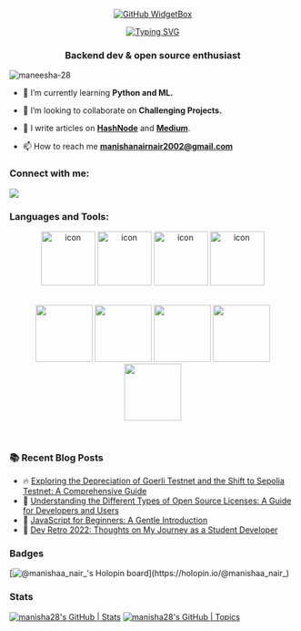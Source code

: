 <!---
maneesha-28/maneesha-28 is a ✨ special ✨ repository because its `README.md` (this file) appears on your GitHub profile.
You can click the Preview link to take a look at your changes.
--->
<div align="center">
            
[![GitHub WidgetBox](https://github-widgetbox.vercel.app/api/profile?username=manisha-nair28&data=followers,repositories,stars,commits&theme=nautilus)](https://github.com/Jurredr/github-widgetbox)
            
  

[![Typing SVG](https://readme-typing-svg.herokuapp.com?font='IBM+Plex+Sans'%2C+sans-serif;&size=38&duration=6000&color=36BBF6&center=true&vCenter=true&width=600&height=70&lines=Hi+%F0%9F%91%8B%2C+I'm+Manisha+Nair)](https://git.io/typing-svg)

 </div> 
<h3 align="center">Backend dev & open source enthusiast</h3> 



<p align="left"> <img src="https://komarev.com/ghpvc/?username=maneesha-28&label=Profile%20views&color=0e75b6&style=flat" alt="maneesha-28" /> </p>

- 🌱 I’m currently learning **Python and ML.**

- 👯 I’m looking to collaborate on **Challenging Projects.**

- 📝 I write articles on **[HashNode](https://manishaa28.hashnode.dev/)** and **[Medium](https://medium.com/@manisha-nair)**.

- 📫 How to reach me **manishanairnair2002@gmail.com**

<h3 align="left">Connect with me:</h3>
<p >
   <a href="https://www.linkedin.com/in/manisha-nair28">
    <img src="https://skillicons.dev/icons?i=linkedin" />
   </a>
</p>

<h3 align="left">Languages and Tools:</h3>


<div align="center">
            <img src="https://techstack-generator.vercel.app/java-icon.svg" alt="icon" width="95" height="95" />
            <img src="https://techstack-generator.vercel.app/cpp-icon.svg" alt="icon" width="95" height="95" />
            <img src="https://techstack-generator.vercel.app/python-icon.svg" alt="icon" width="95" height="95" />
            <img src="https://techstack-generator.vercel.app/mysql-icon.svg" alt="icon" width="95" height="95" />
</div>
<br>
<p align="center">
            <img src="https://media3.giphy.com/media/ln7z2eWriiQAllfVcn/200w.webp" width="100">
            <img src="https://i.giphy.com/media/eNAsjO55tPbgaor7ma/200w.webp" width="100">
            <img src="https://media3.giphy.com/media/kdFc8fubgS31b8DsVu/giphy.webp" width="100">
            <img src="https://i.giphy.com/media/KzJkzjggfGN5Py6nkT/200.webp" width="100">
            <img src="https://i.giphy.com/media/IdyAQJVN2kVPNUrojM/200.webp" width="100">
</p>
<br>



### :books: Recent Blog Posts
<!-- BLOGPOSTS:START -->
 - 🔥 [Exploring the Depreciation of Goerli Testnet and the Shift to Sepolia Testnet: A Comprehensive Guide](https://manishaa28.hashnode.dev/exploring-the-depreciation-of-goerli-testnet-and-the-shift-to-sepolia-testnet-a-comprehensive-guide)
 - 💫 [Understanding the Different Types of Open Source Licenses: A Guide for Developers and Users](https://manishaa28.hashnode.dev/understanding-the-different-types-of-open-source-licenses-a-guide-for-developers-and-users)
 - 💫 [JavaScript for Beginners: A Gentle Introduction](https://manishaa28.hashnode.dev/javascript-for-beginners-a-gentle-introduction)
 - 🚀 [Dev Retro 2022: Thoughts on My Journey as a Student Developer](https://manishaa28.hashnode.dev/dev-retro-2022-thoughts-on-my-journey-as-a-student-developer)<!-- BLOGPOSTS:END -->



<h3 align="left">Badges</h3>

[![@manishaa_nair_'s Holopin board](https://holopin.io/api/user/board?user=manishaa_nair_)](https://holopin.io/@manishaa_nair_)

<h3 align="left">Stats</h3>

[![manisha28's GitHub | Stats](https://stats.quine.sh/manisha28/github?theme=dark)](https://quine.sh?utm_source=widgets&utm_campaign=manisha28)
[![manisha28's GitHub | Topics](https://stats.quine.sh/manisha28/topics-over-time?theme=dark)](https://quine.sh?utm_source=widgets&utm_campaign=manisha28)
